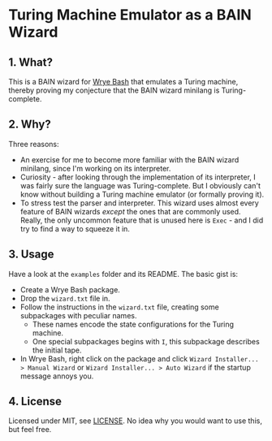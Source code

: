 # Turing Machine Emulator as a BAIN Wizard

## 1. What?
This is a BAIN wizard for [Wrye Bash](https://github.com/wrye-bash/wrye-bash/) that emulates a Turing machine, thereby
proving my conjecture that the BAIN wizard minilang is Turing-complete.

## 2. Why?
Three reasons:
 - An exercise for me to become more familiar with the BAIN wizard minilang, since I'm working on its interpreter.
 - Curiosity - after looking through the implementation of its interpreter, I was fairly sure the language was Turing-complete.
   But I obviously can't know without building a Turing machine emulator (or formally proving it).
 - To stress test the parser and interpreter. This wizard uses almost every feature of BAIN wizards *except* the ones that
   are commonly used. Really, the only uncommon feature that is unused here is `Exec` - and I did try to find a way to
   squeeze it in.

## 3. Usage
Have a look at the `examples` folder and its README. The basic gist is:
 - Create a Wrye Bash package.
 - Drop the `wizard.txt` file in.
 - Follow the instructions in the `wizard.txt` file, creating some subpackages with peculiar names.
   - These names encode the state configurations for the Turing machine.
   - One special subpackages begins with `I`, this subpackage describes the initial tape.
 - In Wrye Bash, right click on the package and click `Wizard Installer... > Manual Wizard` or
   `Wizard Installer... > Auto Wizard` if the startup message annoys you.

## 4. License
Licensed under MIT, see [LICENSE](LICENSE). No idea why you would want to use this, but feel free.
